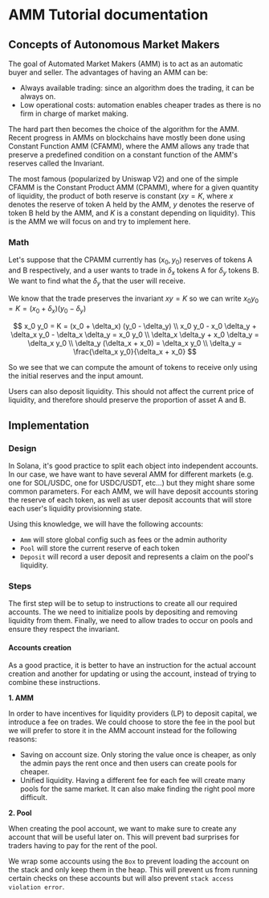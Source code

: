 # AMM Tutorial documentation

## Concepts of Autonomous Market Makers

The goal of Automated Market Makers (AMM) is to act as an automatic buyer and seller. The advantages of having an AMM can be:

- Always available trading: since an algorithm does the trading, it can be always on.
- Low operational costs: automation enables cheaper trades as there is no firm in charge of market making.

The hard part then becomes the choice of the algorithm for the AMM.
Recent progress in AMMs on blockchains have mostly been done using Constant Function AMM (CFAMM), where the AMM allows any trade that preserve a predefined condition on a constant function of the AMM's reserves called the Invariant.

The most famous (popularized by Uniswap V2) and one of the simple CFAMM is the Constant Product AMM (CPAMM), where for a given quantity of liquidity, the product of both reserve is constant ($xy = K$, where $x$ denotes the reserve of token A held by the AMM, $y$ denotes the reserve of token B held by the AMM, and $K$ is a constant depending on liquidity). This is the AMM we will focus on and try to implement here.

### Math

Let's suppose that the CPAMM currently has $(x_0, y_0)$ reserves of tokens A and B respectively, and a user wants to trade in $\delta_x$ tokens A for $\delta_y$ tokens B.
We want to find what the $\delta_y$ that the user will receive.

We know that the trade preserves the invariant $xy = K$ so we can write $x_0 y_0 = K = (x_0 + \delta_x) (y_0 - \delta_y)$

$$
x_0 y_0 = K = (x_0 + \delta_x) (y_0 - \delta_y)
\\
x_0 y_0 - x_0 \delta_y + \delta_x y_0 - \delta_x \delta_y = x_0 y_0
\\
\delta_x \delta_y + x_0 \delta_y = \delta_x y_0
\\
\delta_y (\delta_x + x_0) = \delta_x y_0
\\
\delta_y = \frac{\delta_x y_0}{\delta_x + x_0}
$$

So we see that we can compute the amount of tokens to receive only using the initial reserves and the input amount.

Users can also deposit liquidity. This should not affect the current price of liquidity, and therefore should preserve the proportion of asset A and B.

## Implementation

### Design

In Solana, it's good practice to split each object into independent accounts. In our case, we have want to have several AMM for different markets (e.g. one for SOL/USDC, one for USDC/USDT, etc...) but they might share some common parameters. For each AMM, we will have deposit accounts storing the reserve of each token, as well as user deposit accounts that will store each user's liquidity provisionning state.

Using this knowledge, we will have the following accounts:

- `Amm` will store global config such as fees or the admin authority
- `Pool` will store the current reserve of each token
- `Deposit` will record a user deposit and represents a claim on the pool's liquidity.

### Steps

The first step will be to setup to instructions to create all our required accounts. The we need to initialize pools by depositing and removing liquidity from them. Finally, we need to allow trades to occur on pools and ensure they respect the invariant.

#### Accounts creation

As a good practice, it is better to have an instruction for the actual account creation and another for updating or using the account, instead of trying to combine these instructions.

**1. AMM**

In order to have incentives for liquidity providers (LP) to deposit capital, we introduce a fee on trades. We could choose to store the fee in the pool but we will prefer to store it in the AMM account instead for the following reasons:

- Saving on account size. Only storing the value once is cheaper, as only the admin pays the rent once and then users can create pools for cheaper.
- Unified liquidity. Having a different fee for each fee will create many pools for the same market. It can also make finding the right pool more difficult.

**2. Pool**

When creating the pool account, we want to make sure to create any account that will be useful later on. This will prevent bad surprises for traders having to pay for the rent of the pool.

We wrap some accounts using the `Box` to prevent loading the account on the stack and only keep them in the heap. This will prevent us from running certain checks on these accounts but will also prevent `stack access violation error`.
